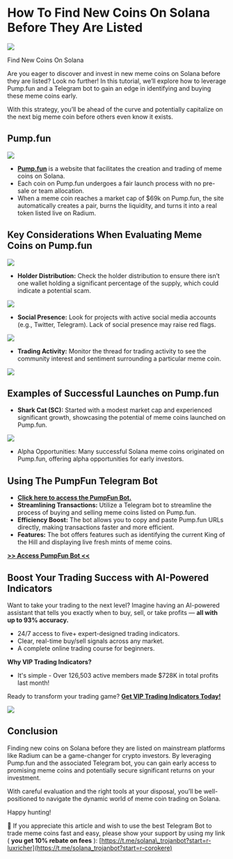# How To Find New Coins On Solana Before They Are Listed

![](https://miro.medium.com/v2/1*o7vIxmLnDAZWGzu_Mpz68g.png)

Find New Coins On Solana

Are you eager to discover and invest in new meme coins on Solana before they are listed? Look no further! In this tutorial, we’ll explore how to leverage Pump.fun and a Telegram bot to gain an edge in identifying and buying these meme coins early.

With this strategy, you’ll be ahead of the curve and potentially capitalize on the next big meme coin before others even know it exists.

## Pump.fun

![](https://miro.medium.com/v2/1*Aug30GlmSlj7x41Qfmx9kg.png)

* [**Pump.fun**](https://pump.fun/)
  is a website that facilitates the creation and trading of meme coins on Solana.
* Each coin on Pump.fun undergoes a fair launch process with no pre-sale or team allocation.
* When a meme coin reaches a market cap of $69k on Pump.fun, the site automatically creates a pair, burns the liquidity, and turns it into a real token listed live on Radium.

## Key Considerations When Evaluating Meme Coins on Pump.fun

![](https://miro.medium.com/v2/1*-nle7gOM0SQGsFzRJ3EAkg.png)

* **Holder Distribution:**
  Check the holder distribution to ensure there isn’t one wallet holding a significant percentage of the supply, which could indicate a potential scam.

![](https://miro.medium.com/v2/1*8HwxAdjbcNdWa1ab_lF7nA.png)

* **Social Presence:**
  Look for projects with active social media accounts (e.g., Twitter, Telegram). Lack of social presence may raise red flags.

![](https://miro.medium.com/v2/1*2qUTN3b3P-4yZHaRooVpyg.png)

* **Trading Activity:**
  Monitor the thread for trading activity to see the community interest and sentiment surrounding a particular meme coin.

![](https://miro.medium.com/v2/1*-Jnil0-xNpPLQ1ba3nXC7w.png)

## Examples of Successful Launches on Pump.fun

* **Shark Cat (SC):**
  Started with a modest market cap and experienced significant growth, showcasing the potential of meme coins launched on Pump.fun.

![](https://miro.medium.com/v2/1*7rd3eBdmLGjdobqjocdw5Q.png)

* Alpha Opportunities: Many successful Solana meme coins originated on Pump.fun, offering alpha opportunities for early investors.

## Using The PumpFun Telegram Bot

* [**Click here to access the PumpFun Bot.**](https://t.me/pump_fun_bot?start=r_6686903118)
* **Streamlining Transactions:**
  Utilize a Telegram bot to streamline the process of buying and selling meme coins listed on Pump.fun.
* **Efficiency Boost:**
  The bot allows you to copy and paste Pump.fun URLs directly, making transactions faster and more efficient.
* **Features:**
  The bot offers features such as identifying the current King of the Hill and displaying live fresh mints of meme coins.

[**>> Access PumpFun Bot <<**](https://t.me/pump_fun_bot?start=r_6686903118)

## Boost Your Trading Success with AI-Powered Indicators

Want to take your trading to the next level? Imagine having an AI-powered assistant that tells you exactly when to buy, sell, or take profits —
**all with up to 93% accuracy.**

* 24/7 access to five+ expert-designed trading indicators.
* Clear, real-time buy/sell signals across any market.
* A complete online trading course for beginners.

**Why VIP Trading Indicators?**

* It's simple - Over 126,503 active members made $728K in total profits last month!

Ready to transform your trading game?
[**Get VIP Trading Indicators Today!**](https://vipindicators.xyz)

![](https://vipindicators.xyz/4.png)

## Conclusion

Finding new coins on Solana before they are listed on mainstream platforms like Radium can be a game-changer for crypto investors. By leveraging Pump.fun and the associated Telegram bot, you can gain early access to promising meme coins and potentially secure significant returns on your investment.

With careful evaluation and the right tools at your disposal, you’ll be well-positioned to navigate the dynamic world of meme coin trading on Solana.

Happy hunting!

🙏 If you appreciate this article and wish to use the best Telegram Bot to trade meme coins fast and easy, please show your support by using my link (
**you get 10% rebate on fees**
):
[https://t.me/solana\_trojanbot?start=r-luxricher](https://t.me/solana_trojanbot?start=r-corokere)